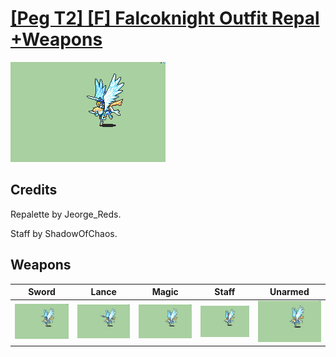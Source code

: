 # [\[Peg T2\] \[F\] Falcoknight Outfit Repal +Weapons](./)

<img src="./1.%20Sword/Sword_000.png" alt="[Peg T2] [F] Falcoknight Outfit Repal +Weapons standing" />

## Credits

Repalette by Jeorge_Reds.

Staff by ShadowOfChaos.

## Weapons


|Sword |Lance |Magic |Staff |Unarmed |
|  :---: | :---: | :---: | :---: | :---: |
| <img alt="Sword animation" src="./1.%20Sword/Sword.gif" /> | <img alt="Lance animation" src="./2.%20Lance/Lance.gif" /> | <img alt="Magic animation" src="./6.%20Magic/Magic.gif" /> | <img alt="Staff animation" src="./7.%20Staff/Staff.gif" /> | <img alt="Unarmed animation" src="./8.%20Unarmed/Unarmed.gif" /> |

